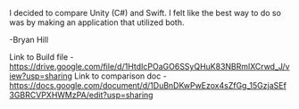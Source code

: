 I decided to compare Unity (C#) and Swift. I felt like the best way to do so was by making an application that utilized both. 

-Bryan Hill

Link to Build file - https://drive.google.com/file/d/1HtdIcPOaGO6SSyQHuK83NBRmlXCrwd_J/view?usp=sharing
Link to comparison doc - https://docs.google.com/document/d/1DuBnDKwPwEzox4sZfGg_15GzjaSEf3GBRCVPXHWMzPA/edit?usp=sharing
